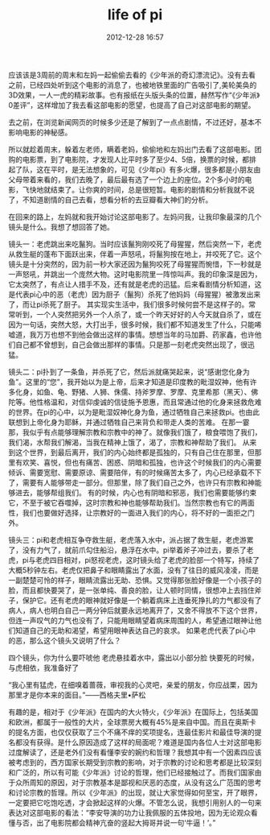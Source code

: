 ﻿---
layout: post
title: "life of pi"
date: 2012-12-28 16:57
comments: true
categories: 
---

应该该是3周前的周末和左妈一起偷偷去看的《少年派的奇幻漂流记》。没有去看之前，已经四处听到这个电影的消息了，也被地铁里面的广告吸引了,美轮美奂的3D效果，一人一虎的精彩故事。也有报纸在头版头条的位置，赫然写作“《少年派》0差评”，这样增加了我去看这部电影的愿望，也提高了自己对这部电影的期望。

去之前，在浏览新闻网页的时候多少还是了解到了一点点剧情，不过还好，基本不影响电影的神秘感。

所以就趁着周末，躲着左老师，瞒着老妈，偷偷地和左妈出门去看了这部电影。团购的电影票，到了电影院，才发现人比平时多了至少4、5倍，换票的时候，都排起了队，这在平时，是无法想象的，可见《少年pi》有多火爆，很多都是小朋友由父母带着来看的，我们去晚了，最后最有选了一个边上的座位。2个多小时的电影，飞快地就结束了。让你爽的时间，总是很短暂。电影的剧情和分析我就不说了，不知道剧情的自己去看，想看分析的去豆瓣看大神们的分析。

在回来的路上，左妈就和我开始讨论这部电影了。左妈问我，让我印象最深的几个镜头是什么。我想了想回答了她。


镜头一：老虎跳出来吃鬣狗。当时应该鬣狗刚咬死了母猩猩，然后突然一下，老虎从救生艇的蓬布下面跃出来，伴着一声怒吼，将鬣狗按在地上，并咬死了它。这个镜头是十分突然的，因为前一秒大家还因为鬣狗咬死了母猩猩而惋惜，下一秒就是一声怒吼，并跳出一个庞然大物。这时电影院里一阵惊叫声。我的印象深是因为，它太突然了，有点让人措手不及，还有就是老虎的迅猛。后来看剧情分析知道，这是代表pi心中的恶（老虎）因为厨子（鬣狗）杀死了他妈妈（母猩猩）被激发出来了，而让pi杀死了厨子。
其实现实生活中，我们很多时候何尝不是这样子的。常常听到，一个人突然把另外一个人杀了，或一个昨天好好的人今天就自杀了，或在因为一句话，突然大怒，大打出手，很多时候，我们都不知道发生了什么，只能唏嘘道，我万万也想不到他会做出这样的事情。想想当年的马加爵、药家鑫，也许他们自己都不曾想到，自己会做出那样的事情。只是那一刻老虎突然出现了，很迅猛。

镜头二：pi扑到了一条鱼，并杀死了它，然后派就痛哭起来，说“感谢您化身为鱼”。这里的“您”，我开始以为是上帝，后来才知道是印度教的毗湿奴神，他有许多化身，如鱼、龟、野猪、人狮、侏儒、持斧罗摩、罗摩、克里希那（黑天）、佛陀等。他性格温和，对信仰虔诚的信徒施予恩惠，而且常通过他的化身来拯救危难的世界。在pi的心中，以为是毗湿奴神化身为鱼，通过牺牲自己来拯救pi。也由此联想到上帝化身为耶稣，并通过牺牲自己来背负和带走人类的苦难。
在那一霎那，我似乎有点能够理解宗教和宗教中的神了。就像我们饿了，粮食喂饱了我们，我们渴，水帮我们解渴，当我在精神上饿了，渴了，宗教和神帮助了我们。
从来到这个世界，到最后离开，我们的内心始终都是孤独的，只有自己住在那里，但那里有欢笑、喜悦，但也有痛苦、困惑、阴暗和孤独，也许这个时候我们的内心需要倾诉、需要宽慰、需要原谅、需要陪伴，有的时候痛苦太多了，内心已经承载不下了，需要有人能够带走一部分。但那里，除了我们自己之外，也许只有宗教和神能够进去，能够帮组我们。
有的时候，内心也有阴暗和邪恶，我们也需要能够约束它，不至于被它吞噬掉，这时宗教和神也能够帮助我们。当然宗教也有它的两面性，我们也要做好选择，让宗教好的一面进入我们的内心，将不好的一面拒之门外。

镜头三：pi和老虎相互争夺救生艇，老虎落入水中，派占据了救生艇，老虎游累了，没有力气了，就前爪勾住船沿，悬浮在水中。pi举着斧子冲过去，要杀了老虎，pi与老虎四目相对，pi怒视老虎，这时镜头给了老虎的脸部一个特写，持续了大概5秒钟左右。老虎仅把鼻子和眼睛露出了水面，没有了往日的威风凌凌，而是一副楚楚可怜的样子，眼睛流露出无助、恐惧。又觉得那张脸好像是一个小孩子的脸，而且都快要哭了，是一张单纯、善良的脸，让人顿时同情，很想冲上去挡住斧子，保护它。还有老虎的眼神就好像是一个躺着病床上连垂死挣扎的力气都没有了病人，病人也明白自己一两分钟后就要永远地离开了，又舍不得放不下这个世界，但连一声叹气的力气也没有了，只能用眼睛望着病床周围的人，希望通过眼神让他们知道自己的无助和渴望，希望用眼神表达自己的哀求。
如果老虎代表了pi心中的恶，那么这个镜头又说明了什么？

四个镜头，你为什么要吓唬他
老虎悬挂着水中，露出以小部分脸
快要死的时候，与虎相依，我准备好了

“我心里有猛虎，在细嗅着蔷薇，审视我的心灵吧，亲爱的朋友，你应战栗，因为那里才是你本来的面目。”——西格夫里•萨松 

有趣的是，相对于《少年派》在国内的大火特火，《少年派》在国际上，包括美国和欧洲，都属于一般性的大片，全球票房大概有45%是来自中国。而且在奥斯卡的提名方面，也仅仅获取了三个不痛不痒的奖项提名，连最佳影片和最佳导演的提名都没有获得。是什么原因造成了这样的局面呢？难道是国内各位人士对这部电影过度解读了，还是老外们没有看懂李安的婉约和哲理？我想其中有一个因素四应该被考虑到的，西方国家长期受到宗教的影响，对于宗教的讨论和思考都是比较深刻和广泛的，所以有可能《少年派》讨论的哲理，他们已经接触过了。而我们国家由于众所周知的原因，对于宗教基本是鄙视和厌恶的态度，从没有这么广范围的思考和讨论宗教的哲理。所以《少年派》的出现，就让大家觉得如何至宝，开了眼界，一定要把它吃饱吃透，才会掀起这样的火爆。不管怎么说，我想引用别人的一句来表达对这部电影的看法：“李安导演的功力让我佩服的五体投地，因为无论观众看懂与否，出了电影院都会精神亢奋的竖起大拇哥并说一句‘牛逼！’。”
